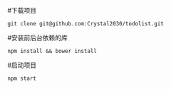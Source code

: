 #下载项目
```
git clone git@github.com:Crystal2030/todolist.git
```
#安装前后台依赖的库

```
npm install && bower install
```

#启动项目
```
npm start
```